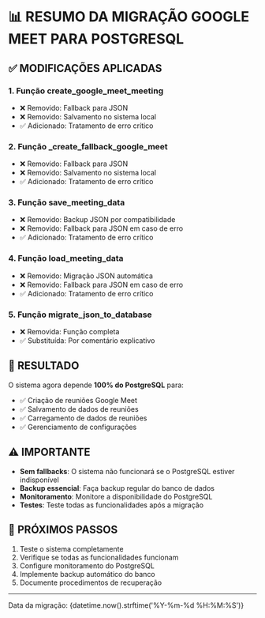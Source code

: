 
# 📊 RESUMO DA MIGRAÇÃO GOOGLE MEET PARA POSTGRESQL

## ✅ MODIFICAÇÕES APLICADAS

### 1. Função create_google_meet_meeting
- ❌ Removido: Fallback para JSON
- ❌ Removido: Salvamento no sistema local
- ✅ Adicionado: Tratamento de erro crítico

### 2. Função _create_fallback_google_meet
- ❌ Removido: Fallback para JSON
- ❌ Removido: Salvamento no sistema local
- ✅ Adicionado: Tratamento de erro crítico

### 3. Função save_meeting_data
- ❌ Removido: Backup JSON por compatibilidade
- ❌ Removido: Fallback para JSON em caso de erro
- ✅ Adicionado: Tratamento de erro crítico

### 4. Função load_meeting_data
- ❌ Removido: Migração JSON automática
- ❌ Removido: Fallback para JSON em caso de erro
- ✅ Adicionado: Tratamento de erro crítico

### 5. Função migrate_json_to_database
- ❌ Removida: Função completa
- ✅ Substituída: Por comentário explicativo

## 🎯 RESULTADO

O sistema agora depende **100% do PostgreSQL** para:
- ✅ Criação de reuniões Google Meet
- ✅ Salvamento de dados de reuniões
- ✅ Carregamento de dados de reuniões
- ✅ Gerenciamento de configurações

## ⚠️ IMPORTANTE

- **Sem fallbacks**: O sistema não funcionará se o PostgreSQL estiver indisponível
- **Backup essencial**: Faça backup regular do banco de dados
- **Monitoramento**: Monitore a disponibilidade do PostgreSQL
- **Testes**: Teste todas as funcionalidades após a migração

## 🚀 PRÓXIMOS PASSOS

1. Teste o sistema completamente
2. Verifique se todas as funcionalidades funcionam
3. Configure monitoramento do PostgreSQL
4. Implemente backup automático do banco
5. Documente procedimentos de recuperação

---
Data da migração: {datetime.now().strftime('%Y-%m-%d %H:%M:%S')}

